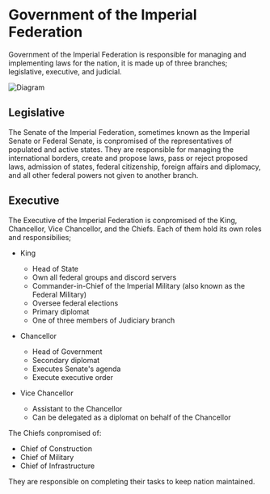 # Government of the Imperial Federation

Government of the Imperial Federation is responsible for managing and implementing laws for the nation, it is made up of three branches; legislative, executive, and judicial.

![Diagram](https://civif.github.io/IFGovernment.png "Diagram")

## Legislative

The Senate of the Imperial Federation, sometimes known as the Imperial Senate or Federal Senate, is conpromised of the representatives of populated and active states. They are responsible for managing the international borders, create and propose laws, pass or reject proposed laws, admission of states, federal citizenship, foreign affairs and diplomacy, and all other federal powers not given to another branch.

## Executive

The Executive of the Imperial Federation is conpromised of the King, Chancellor, Vice Chancellor, and the Chiefs. Each of them hold its own roles and responsibilies;

- King
  - Head of State
  - Own all federal groups and discord servers
  - Commander-in-Chief of the Imperial Military (also known as the Federal Military)
  - Oversee federal elections
  - Primary diplomat
  - One of three members of Judiciary branch

- Chancellor
  - Head of Government
  - Secondary diplomat
  - Executes Senate's agenda
  - Execute executive order

- Vice Chancellor
  - Assistant to the Chancellor
  - Can be delegated as a diplomat on behalf of the Chancellor

The Chiefs conpromised of:

- Chief of Construction
- Chief of Military
- Chief of Infrastructure

They are responsible on completing their tasks to keep nation maintained.
